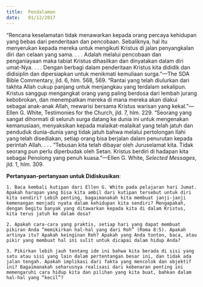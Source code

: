 ```yaml
---
title:  Pendalaman
date:   01/12/2017
---
```


“Rencana keselamatan tidak menawarkan kepada orang percaya kehidupan yang bebas dari penderitaan dan pencobaan. Sebaliknya, hal itu menyerukan kepada mereka untuk mengikuti Kristus di jalan penyangkalan diri dan celaan yang sama. . . . Adalah melalui pencobaan dan penganiayaan maka tabiat Kristus dihasilkan dan dinyatakan dalam diri umat-Nya. . . . Dengan berbagi dalam penderitaan Kristus kita dididik dan didisiplin dan dipersiapkan untuk menikmati kemuliaan surga.”—The SDA Bible Commentary, jld. 6, hlm. 568, 569. “Rantai yang telah diulurkan dari takhta Allah cukup panjang untuk menjangkau yang terdalam sekalipun. Kristus sanggup mengangkat orang yang paling berdosa dari lembah jurang kebobrokan, dan menempatkan mereka di mana mereka akan diakui sebagai anak-anak Allah, mewarisi bersama Kristus warisan yang kekal.”—Ellen G. White, Testimonies for the Church, jld. 7, hlm. 229. “Seorang yang sangat dihormati di seluruh surga datang ke dunia ini untuk mengenakan kemanusiaan, menyaksikan kepada malaikat-malaikat yang telah jatuh dan penduduk dunia-dunia yang tidak jatuh bahwa melalui pertolongan Ilahi yang telah disediakan, setiap orang bisa berjalan dalam penurutan kepada perintah Allah. . . . “Tebusan kita telah dibayar oleh Juruselamat kita. Tidak seorang pun perlu diperbudak oleh Setan. Kristus berdiri di hadapan kita sebagai Penolong yang penuh kuasa.”—Ellen G. White, *Selected Messages*, jld. 1, hlm. 309.

**Pertanyaan-pertanyaan untuk Didiskusikan**:

`1. Baca kembali kutipan dari Ellen G. White pada pelajaran hari Jumat. Apakah harapan yang bisa kita ambil dari kutipan tersebut untuk diri kita sendiri? Lebih penting, bagaimanakah kita membuat janji-janji kemenangan menjadi nyata dalam kehidupan kita sendiri? Mengapakah, dengan begitu banyak yang ditawarkan kepada kita di dalam Kristus, kita terus jatuh ke dalam dosa?`

`2. Apakah cara-cara yang praktis, setiap hari yang dapat membuat pikiran Anda “memikirkan hal-hal yang dari Roh” (Roma 8:5). Apakah artinya itu? Apakah keinginan Roh? Apakah yang Anda tonton, baca, atau pikir yang membuat hal ini sulit untuk dicapai dalam hidup Anda?`

`3. Pikirkan lebih jauh tentang ide ini bahwa kita berada di sisi yang satu atau sisi yang lain dalam pertentangan besar ini, dan tidak ada jalan tengah. Apakah implikasi dari fakta yang mencolok dan objektif ini? Bagaimanakah seharusnya realisasi dari kebenaran penting ini memengaruhi cara hidup kita dan pilihan yang kita buat, bahkan dalam hal-hal yang “kecil”?`
